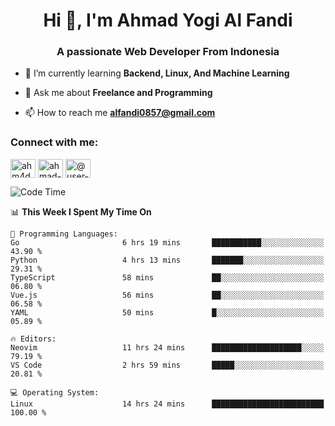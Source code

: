 <h1 align="center">Hi 👋, I'm Ahmad Yogi Al Fandi</h1>
<h3 align="center">A passionate Web Developer From Indonesia</h3>

- 🌱 I’m currently learning **Backend, Linux, And Machine Learning**

- 💬 Ask me about **Freelance and Programming**

- 📫 How to reach me **<alfandi0857@gmail.com>**

<h3 align="left">Connect with me:</h3>
<p align="left">
<a href="https://instagram.com/ahyalfan" target="blank"><img align="center" src="https://raw.githubusercontent.com/rahuldkjain/github-profile-readme-generator/master/src/images/icons/Social/instagram.svg" alt="ahm4d_alf" height="30" width="40" /></a>
  <a href="https://linkedin.com/in/ahmad-yogi-al-fandi" target="blank"><img align="center" src="https://raw.githubusercontent.com/rahuldkjain/github-profile-readme-generator/master/src/images/icons/Social/linked-in-alt.svg" alt="ahmad-yogi-al-fandi" height="30" width="40" /></a>
<a href="https://www.youtube.com/channel/UCLI1Dos-XvgatVk20PHrq2A" target="blank"><img align="center" src="https://raw.githubusercontent.com/rahuldkjain/github-profile-readme-generator/master/src/images/icons/Social/youtube.svg" alt="@user-et3bg8ny5g" height="30" width="40" /></a>
</p>

<!--START_SECTION:waka-->
![Code Time](http://img.shields.io/badge/Code%20Time-161%20hrs%2059%20mins-blue)

📊 **This Week I Spent My Time On** 

```text
💬 Programming Languages: 
Go                       6 hrs 19 mins       ███████████░░░░░░░░░░░░░░   43.90 % 
Python                   4 hrs 13 mins       ███████░░░░░░░░░░░░░░░░░░   29.31 % 
TypeScript               58 mins             ██░░░░░░░░░░░░░░░░░░░░░░░   06.80 % 
Vue.js                   56 mins             ██░░░░░░░░░░░░░░░░░░░░░░░   06.58 % 
YAML                     50 mins             █░░░░░░░░░░░░░░░░░░░░░░░░   05.89 % 

🔥 Editors: 
Neovim                   11 hrs 24 mins      ████████████████████░░░░░   79.19 % 
VS Code                  2 hrs 59 mins       █████░░░░░░░░░░░░░░░░░░░░   20.81 % 

💻 Operating System: 
Linux                    14 hrs 24 mins      █████████████████████████   100.00 % 
```


<!--END_SECTION:waka-->
